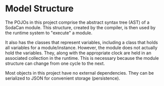 # Model Structure
The POJOs in this project comprise the abstract syntax tree (AST) of a SodaCan module. This structure, created by the compiler, is then used by the runtime system to "execute" a module.

It also has the classes that represent variables, including a class that holds all variables for a module/instance. However, the module does not actually hold the variables. They, along with the appropriate clock are held in an associated collection in the runtime. This is necessary because the module structure can change from one cycle to the next.
 
Most objects in this project have no external dependencies. They can be serialized to JSON for convenient storage (persistence).
